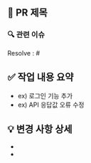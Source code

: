 ## 📌 PR 제목
<!-- 작업 내용을 간결하게 요약한 제목을 적어주세요 -->



### 🔍 관련 이슈 
<!-- 관련된 이슈 번호를 연결하세요 (예: #23) -->
Resolve : #


## ✅ 작업 내용 요약
<!-- 어떤 작업을 했는지 한두 문장으로 요약해주세요 -->
- ex) 로그인 기능 추가
- ex) API 응답값 오류 수정





## 💡 변경 사항 상세
<!-- 어떤 파일이 변경되었고, 주요 변경사항은 무엇인지 설명해주세요 -->
- 
- 



<!--
## 🧪 테스트 결과
어떤 테스트를 했고, 결과가 어땠는지 적어주세요
- [ ] 로컬에서 테스트 완료
- [ ] 관련 테스트 코드 수정/추가
- [ ] CI 통과 확인

---


## 📸 스크린샷 (선택)
UI 작업일 경우, 변경된 화면 캡처를 첨부해주세요 
---

## 🔒 기타 참고 사항
리뷰어가 알아야 할 추가 정보가 있다면 적어주세요 (ex: 주의할 점, 트러블슈팅 등) 

---

## 🙏 리뷰어에게 바라는 점
어떤 부분을 중점적으로 봐주면 좋을지 적어주세요 (선택) 
- ex) 성능 개선이 잘 되었는지 봐주세요

-->
